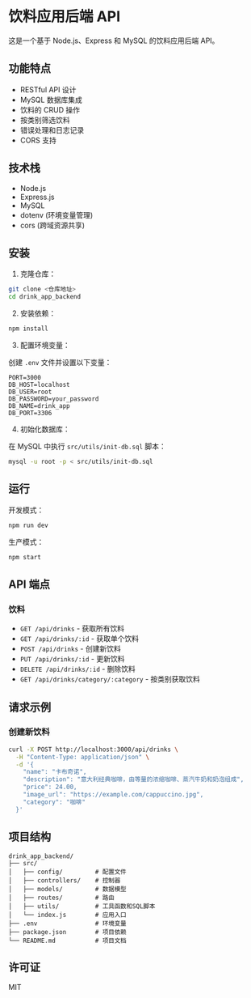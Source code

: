 # 饮料应用后端 API

这是一个基于 Node.js、Express 和 MySQL 的饮料应用后端 API。

## 功能特点

- RESTful API 设计
- MySQL 数据库集成
- 饮料的 CRUD 操作
- 按类别筛选饮料
- 错误处理和日志记录
- CORS 支持

## 技术栈

- Node.js
- Express.js
- MySQL
- dotenv (环境变量管理)
- cors (跨域资源共享)

## 安装

1. 克隆仓库：

```bash
git clone <仓库地址>
cd drink_app_backend
```

2. 安装依赖：

```bash
npm install
```

3. 配置环境变量：

创建 `.env` 文件并设置以下变量：

```
PORT=3000
DB_HOST=localhost
DB_USER=root
DB_PASSWORD=your_password
DB_NAME=drink_app
DB_PORT=3306
```

4. 初始化数据库：

在 MySQL 中执行 `src/utils/init-db.sql` 脚本：

```bash
mysql -u root -p < src/utils/init-db.sql
```

## 运行

开发模式：

```bash
npm run dev
```

生产模式：

```bash
npm start
```

## API 端点

### 饮料

- `GET /api/drinks` - 获取所有饮料
- `GET /api/drinks/:id` - 获取单个饮料
- `POST /api/drinks` - 创建新饮料
- `PUT /api/drinks/:id` - 更新饮料
- `DELETE /api/drinks/:id` - 删除饮料
- `GET /api/drinks/category/:category` - 按类别获取饮料

## 请求示例

### 创建新饮料

```bash
curl -X POST http://localhost:3000/api/drinks \
  -H "Content-Type: application/json" \
  -d '{
    "name": "卡布奇诺",
    "description": "意大利经典咖啡，由等量的浓缩咖啡、蒸汽牛奶和奶泡组成",
    "price": 24.00,
    "image_url": "https://example.com/cappuccino.jpg",
    "category": "咖啡"
  }'
```

## 项目结构

```
drink_app_backend/
├── src/
│   ├── config/         # 配置文件
│   ├── controllers/    # 控制器
│   ├── models/         # 数据模型
│   ├── routes/         # 路由
│   ├── utils/          # 工具函数和SQL脚本
│   └── index.js        # 应用入口
├── .env                # 环境变量
├── package.json        # 项目依赖
└── README.md           # 项目文档
```

## 许可证

MIT 